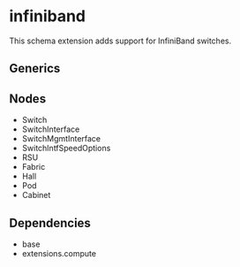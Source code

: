 # infiniband

This schema extension adds support for InfiniBand switches.

## Generics

## Nodes

- Switch
- SwitchInterface
- SwitchMgmtInterface
- SwitchIntfSpeedOptions
- RSU
- Fabric
- Hall
- Pod
- Cabinet

## Dependencies

- base
- extensions.compute
